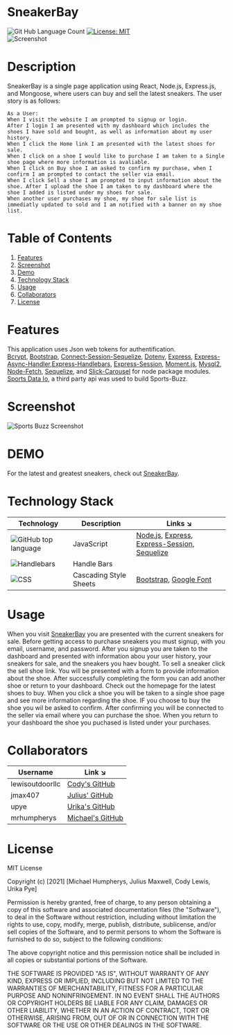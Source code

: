 # SneakerBay
![Git Hub Language Count](https://img.shields.io/static/v1?label=Languages&message=3&color=yellow&style=flat-square) [![License: MIT](https://img.shields.io/badge/License-MIT-yellow.svg)](https://opensource.org/licenses/MIT)  
![Screenshot](./public/assets/images/sportsbuzz.png)
# Description 
SneakerBay is a single page application using React, Node.js, Express.js, and Mongoose, where users can buy and sell the latest sneakers. The user story is as follows:  
```  
As a User:
When I visit the website I am prompted to signup or login.
After I login I am presented with my dashboard which includes the shoes I have sold and bought, as well as information about my user history.  
When I click the Home link I am presented with the latest shoes for sale.
When I click on a shoe I would like to purchase I am taken to a Single shoe page where more information is avaliable. 
When I click on Buy shoe I am asked to confirm my purchase, when I confirm I am prompted to contact the seller via email.  
When I click Sell a shoe I am prompted to input information about the shoe. After I upload the shoe I am taken to my dashboard where the shoe I added is listed under my shoes for sale.  
When another user purchases my shoe, my shoe for sale list is immediatly updated to sold and I am notified with a banner on my shoe list.
```  
# Table of Contents  

1. [Features](https://github.com/mrhumpherys/sneakerBay#features)  
2. [Screenshot](https://github.com/mrhumpherys/sneakerBay#screenshot)
3. [Demo](https://github.com/mrhumpherys/sneakerBay#demo)
4. [Technology Stack](https://github.com/mrhumpherys/sneakerBay#technology-stack)
5. [Usage](https://github.com/mrhumpherys/sneakerBay#usage)
6. [Collaborators](https://github.com/mrhumpherys/sneakerBay#collaborators)
7. [License](https://github.com/mrhumpherys/sneakerBay#license)

# Features  

This application uses Json web tokens for authentification.  
 [Bcrypt](https://www.npmjs.com/package/bcrypt), [Bootstrap](https://www.npmjs.com/package/bootstrap), [Connect-Session-Sequelize](https://www.npmjs.com/package/connect-session-sequelize), [Dotenv](https://www.npmjs.com/package/dotenv), [Express](https://www.npmjs.com/package/express), [Express-Async-Handler](https://www.npmjs.com/package/express-async-handler),[Express-Handlebars](https://www.npmjs.com/package/express-handlebars), [Express-Session](https://www.npmjs.com/package/express-session), [Moment.js](https://www.npmjs.com/package/moment), [Mysql2](https://www.npmjs.com/package/mysql2), [Node-Fetch](https://www.npmjs.com/package/node-fetch), [Sequelize](https://www.npmjs.com/package/sequelize), and [Slick-Carousel](https://www.npmjs.com/package/slick-carousel) for node package modules.
 [Sports Data Io](https://sportsdata.io/developers/api-documentation/nba), a third party api was used to build Sports-Buzz. 

# Screenshot  


![Sports Buzz Screenshot](./public/assets/images/buzz.gif)



# DEMO  

For the latest and greatest sneakers, check out [SneakerBay](https://sneakerbay.herokuapp.com/).


# Technology Stack
 

| Technology | Description                        |Links ↘️ |
| ---------- | -----------------------------------| ------|
|![GitHub top language](https://img.shields.io/github/languages/top/mrhumpherys/social-sports?color=yellow&label=JavaScript&message=54.9%&style=flat-square) | JavaScript |  [Node.js](https://nodejs.org/en/), [Express](https://www.npmjs.com/package/express), [Express-Session](https://www.npmjs.com/package/express-session), [Sequelize](https://www.npmjs.com/package/sequelize)                                               |
|![Handlebars](https://img.shields.io/static/v1?label=Handlebars&message=21.6%&color=blue&style=flat-square)| Handle Bars |         |
|![CSS](https://img.shields.io/static/v1?label=CSS&message=7.9%&color=blue&style=flat-square)| Cascading Style Sheets |[Bootstrap](https://www.npmjs.com/package/bootstrap), [Google Font](https://fonts.google.com/)                                   |


# Usage  

When you visit [SneakerBay](https://sneakerbay.herokuapp.com/) you are presented with the current sneakers for sale. Before getting access to purchase sneakers you must signup, with you email, username, and password. After you signup you are taken to the dashboard and presented with information abou your user history, your sneakers for sale, and the sneakers you haev bought. To sell a sneaker click the sell shoe link. You will be presented with a form to provide information about the shoe. After successfully completing the form you can add another shoe or return to your dashboard. Check out the homepage for the latest shoes to buy. When you click a shoe you will be taken to a single shoe page and see more information regarding the shoe. IF you choose to buy the shoe you wil be asked to confirm. After confirming you will be connected to the seller via email where you can purchase the shoe. When you return to your dashboard the shoe you puchased is listed under your purchases. 


# Collaborators  

| Username   | Link ↘️                |
|------------|-----------------------|
| lewisoutdoorllc | [Cody's GitHub](https://github.com/lewisoutdoorllc)|
| jmax407 | [Julius' GitHub](https://github.com/jmax407)|
| upye | [Urika's GitHub](https://github.com/UPye)|
| mrhumpherys | [Michael's GitHub](https://github.com/mrhumpherys)|




# License  

MIT License

Copyright (c) [2021] [Michael Humpherys, Julius Maxwell, Cody Lewis, Urika Pye]

Permission is hereby granted, free of charge, to any person obtaining a copy
of this software and associated documentation files (the "Software"), to deal
in the Software without restriction, including without limitation the rights
to use, copy, modify, merge, publish, distribute, sublicense, and/or sell
copies of the Software, and to permit persons to whom the Software is
furnished to do so, subject to the following conditions:

The above copyright notice and this permission notice shall be included in all
copies or substantial portions of the Software.

THE SOFTWARE IS PROVIDED "AS IS", WITHOUT WARRANTY OF ANY KIND, EXPRESS OR
IMPLIED, INCLUDING BUT NOT LIMITED TO THE WARRANTIES OF MERCHANTABILITY,
FITNESS FOR A PARTICULAR PURPOSE AND NONINFRINGEMENT. IN NO EVENT SHALL THE
AUTHORS OR COPYRIGHT HOLDERS BE LIABLE FOR ANY CLAIM, DAMAGES OR OTHER
LIABILITY, WHETHER IN AN ACTION OF CONTRACT, TORT OR OTHERWISE, ARISING FROM,
OUT OF OR IN CONNECTION WITH THE SOFTWARE OR THE USE OR OTHER DEALINGS IN THE
SOFTWARE.